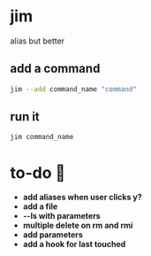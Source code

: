 # jim

alias but better


## add a command

```bash
jim --add command_name "command"
```

## run it

```bash
jim command_name
```

# to-do 🚀

- __add aliases when user clicks y?__
- __add a file__
- __--ls with parameters__
- __multiple delete on rm and rmi__
- __add parameters__
- __add a hook for last touched__